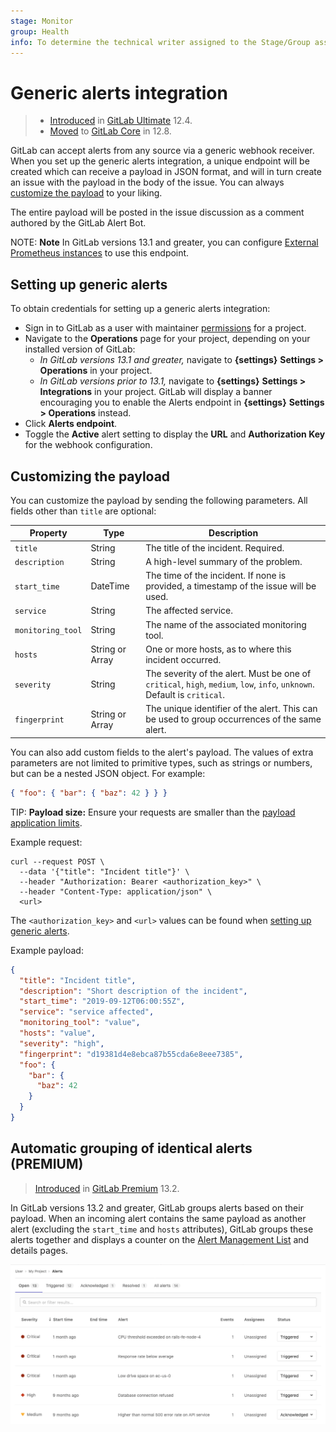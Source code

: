 ```yaml
---
stage: Monitor
group: Health
info: To determine the technical writer assigned to the Stage/Group associated with this page, see https://about.gitlab.com/handbook/engineering/ux/technical-writing/#designated-technical-writers
---
```


# Generic alerts integration

> - [Introduced](https://gitlab.com/gitlab-org/gitlab/-/issues/13203) in [GitLab Ultimate](https://about.gitlab.com/pricing/) 12.4.
> - [Moved](https://gitlab.com/gitlab-org/gitlab/-/issues/42640) to [GitLab Core](https://about.gitlab.com/pricing/) in 12.8.

GitLab can accept alerts from any source via a generic webhook receiver.
When you set up the generic alerts integration, a unique endpoint will
be created which can receive a payload in JSON format, and will in turn
create an issue with the payload in the body of the issue. You can always
[customize the payload](#customizing-the-payload) to your liking.

The entire payload will be posted in the issue discussion as a comment
authored by the GitLab Alert Bot.

NOTE: **Note**
In GitLab versions 13.1 and greater, you can configure [External Prometheus instances](prometheus.md#external-prometheus-instances) to use this endpoint.

## Setting up generic alerts

To obtain credentials for setting up a generic alerts integration:

- Sign in to GitLab as a user with maintainer [permissions](../../permissions.md) for a project.
- Navigate to the **Operations** page for your project, depending on your installed version of GitLab:
  - *In GitLab versions 13.1 and greater,* navigate to **{settings}** **Settings > Operations** in your project.
  - *In GitLab versions prior to 13.1,* navigate to **{settings}** **Settings > Integrations** in your project. GitLab will display a banner encouraging you to enable the Alerts endpoint in **{settings}** **Settings > Operations** instead.
- Click **Alerts endpoint**.
- Toggle the **Active** alert setting to display the **URL** and **Authorization Key** for the webhook configuration.

## Customizing the payload

You can customize the payload by sending the following parameters. All fields other than `title` are optional:

| Property | Type | Description |
| -------- | ---- | ----------- |
| `title` | String | The title of the incident. Required. |
| `description` | String | A high-level summary of the problem. |
| `start_time` | DateTime | The time of the incident. If none is provided, a timestamp of the issue will be used. |
| `service` | String | The affected service. |
| `monitoring_tool` | String |  The name of the associated monitoring tool. |
| `hosts` | String or Array | One or more hosts, as to where this incident occurred. |
| `severity` | String | The severity of the alert. Must be one of `critical`, `high`, `medium`, `low`, `info`, `unknown`. Default is `critical`. |
| `fingerprint` | String or Array | The unique identifier of the alert. This can be used to group occurrences of the same alert. |

You can also add custom fields to the alert's payload. The values of extra parameters
are not limited to primitive types, such as strings or numbers, but can be a nested
JSON object. For example:

```json
{ "foo": { "bar": { "baz": 42 } } }
```

TIP: **Payload size:**
Ensure your requests are smaller than the [payload application limits](../../../administration/instance_limits.md#generic-alert-json-payloads).

Example request:

```shell
curl --request POST \
  --data '{"title": "Incident title"}' \
  --header "Authorization: Bearer <authorization_key>" \
  --header "Content-Type: application/json" \
  <url>
```

The `<authorization_key>` and `<url>` values can be found when [setting up generic alerts](#setting-up-generic-alerts).

Example payload:

```json
{
  "title": "Incident title",
  "description": "Short description of the incident",
  "start_time": "2019-09-12T06:00:55Z",
  "service": "service affected",
  "monitoring_tool": "value",
  "hosts": "value",
  "severity": "high",
  "fingerprint": "d19381d4e8ebca87b55cda6e8eee7385",
  "foo": {
    "bar": {
      "baz": 42
    }
  }
}
```

## Automatic grouping of identical alerts **(PREMIUM)**

> [Introduced](https://gitlab.com/gitlab-org/gitlab/-/issues/214557) in [GitLab Premium](https://about.gitlab.com/pricing/) 13.2.

In GitLab versions 13.2 and greater, GitLab groups alerts based on their payload.
When an incoming alert contains the same payload as another alert (excluding the
`start_time` and `hosts` attributes), GitLab groups these alerts together and
displays a counter on the
[Alert Management List](../operations/alert_management.md#alert-management-list)
and details pages.

![Alert Management List](../operations/img/alert_list_v13_1.png)
